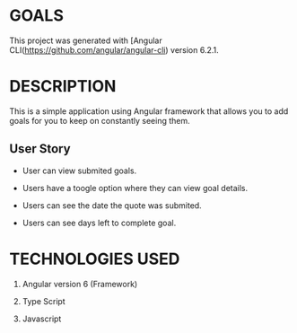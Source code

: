 # GOALS

This project was generated with [Angular CLI(https://github.com/angular/angular-cli) version 6.2.1.

# DESCRIPTION

This is a simple application using Angular framework that allows you to add goals for you to keep on constantly seeing them.

## User Story

- User can view submited goals.

- Users have a toogle option where they can view goal details.

- Users can see the date the quote was submited.

- Users can see days left to complete goal.

# TECHNOLOGIES USED

1. Angular version 6 (Framework)

2. Type Script

3. Javascript